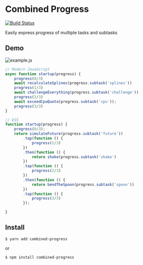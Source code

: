 # Combined Progress

[![Build Status](https://travis-ci.org/futpib/combined-progress.svg?branch=master)](https://travis-ci.org/futpib/combined-progress)

Easily express progress of multiple tasks and subtasks

## Demo

![example.js](https://cloud.githubusercontent.com/assets/4330357/25316696/bf270d68-2874-11e7-9d75-37f1b4520302.gif)

```js
// Modern JavaScript
async function startup(progress) {
	progress(0/3)
	await recalculateSplines(progress.subtask('splines'))
	progress(1/3)
	await challengeEverything(progress.subtask('challenge'))
	progress(2/3)
	await exceedCpuQuota(progress.subtask('cpu'));
	progress(3/3)
}

// ES5
function startup(progress) {
	progress(0/3);
	return simulateFuture(progress.subtask('future'))
		.tap(function () {
			progress(1/3)
		})
		.then(function () {
			return shake(progress.subtask('shake')
		})
		.tap(function () {
			progress(2/3)
		})
		.then(function () {
			return bendTheSpoon(progress.subtask('spoon'))
		})
		.tap(function () {
			progress(3/3)
		});

}
```

## Install
```
$ yarn add combined-progress
```
or
```
$ npm install combined-progress
```